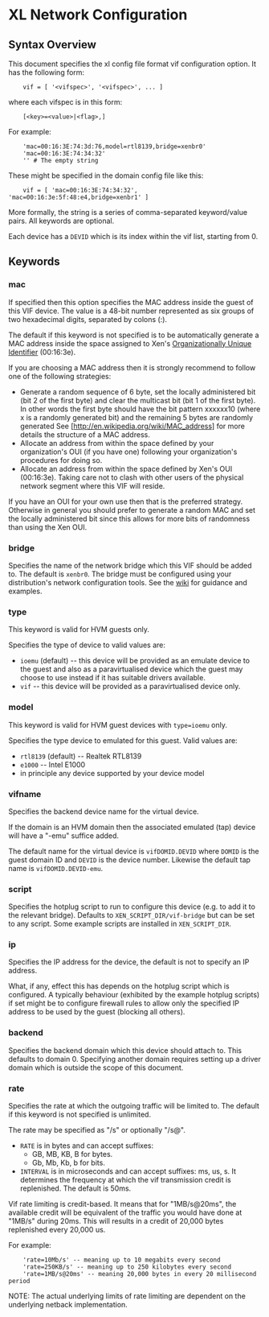 # XL Network Configuration

## Syntax Overview

This document specifies the xl config file format vif configuration
option.  It has the following form:

        vif = [ '<vifspec>', '<vifspec>', ... ]

where each vifspec is in this form:
    
        [<key>=<value>|<flag>,]

For example:

        'mac=00:16:3E:74:3d:76,model=rtl8139,bridge=xenbr0'
        'mac=00:16:3E:74:34:32'
        '' # The empty string

These might be specified in the domain config file like this:

        vif = [ 'mac=00:16:3E:74:34:32', 'mac=00:16:3e:5f:48:e4,bridge=xenbr1' ]

More formally, the string is a series of comma-separated keyword/value
pairs. All keywords are optional.

Each device has a `DEVID` which is its index within the vif list, starting from 0.

## Keywords

### mac

If specified then this option specifies the MAC address inside the
guest of this VIF device. The value is a 48-bit number represented as
six groups of two hexadecimal digits, separated by colons (:).

The default if this keyword is not specified is to be automatically
generate a MAC address inside the space assigned to Xen's
[Organizationally Unique Identifier][oui] (00:16:3e).

If you are choosing a MAC address then it is strongly recommend to
follow one of the following strategies:

  * Generate a random sequence of 6 byte, set the locally administered
    bit (bit 2 of the first byte) and clear the multicast bit (bit 1
    of the first byte). In other words the first byte should have the
    bit pattern xxxxxx10 (where x is a randomly generated bit) and the
    remaining 5 bytes are randomly generated See
    [http://en.wikipedia.org/wiki/MAC_address] for more details the
    structure of a MAC address.
  * Allocate an address from within the space defined by your
    organization's OUI (if you have one) following your organization's
    procedures for doing so.
  * Allocate an address from within the space defined by Xen's OUI
    (00:16:3e). Taking care not to clash with other users of the
    physical network segment where this VIF will reside.

If you have an OUI for your own use then that is the preferred
strategy. Otherwise in general you should prefer to generate a random
MAC and set the locally administered bit since this allows for more
bits of randomness than using the Xen OUI.

### bridge

Specifies the name of the network bridge which this VIF should be
added to. The default is `xenbr0`. The bridge must be configured using
your distribution's network configuration tools. See the [wiki][net]
for guidance and examples.

### type

This keyword is valid for HVM guests only.

Specifies the type of device to valid values are:

  * `ioemu` (default) -- this device will be provided as an emulate
    device to the guest and also as a paravirtualised device which the
    guest may choose to use instead if it has suitable drivers
    available.
  * `vif` -- this device will be provided as a paravirtualised device
    only.

### model

This keyword is valid for HVM guest devices with `type=ioemu` only.

Specifies the type device to emulated for this guest. Valid values
are:

  * `rtl8139` (default) -- Realtek RTL8139
  * `e1000` -- Intel E1000 
  * in principle any device supported by your device model

### vifname

Specifies the backend device name for the virtual device.

If the domain is an HVM domain then the associated emulated (tap)
device will have a "-emu" suffice added.

The default name for the virtual device is `vifDOMID.DEVID` where
`DOMID` is the guest domain ID and `DEVID` is the device
number. Likewise the default tap name is `vifDOMID.DEVID-emu`.

### script

Specifies the hotplug script to run to configure this device (e.g. to
add it to the relevant bridge). Defaults to
`XEN_SCRIPT_DIR/vif-bridge` but can be set to any script. Some example
scripts are installed in `XEN_SCRIPT_DIR`.

### ip

Specifies the IP address for the device, the default is not to
specify an IP address.

What, if any, effect this has depends on the hotplug script which is
configured. A typically behaviour (exhibited by the example hotplug
scripts) if set might be to configure firewall rules to allow only the
specified IP address to be used by the guest (blocking all others).

### backend

Specifies the backend domain which this device should attach to. This
defaults to domain 0. Specifying another domain requires setting up a
driver domain which is outside the scope of this document.

### rate

Specifies the rate at which the outgoing traffic will be limited to.
The default if this keyword is not specified is unlimited.

The rate may be specified as "<RATE>/s" or optionally "<RATE>/s@<INTERVAL>".

  * `RATE` is in bytes and can accept suffixes:
      * GB, MB, KB, B for bytes.
      * Gb, Mb, Kb, b for bits.
  * `INTERVAL` is in microseconds and can accept suffixes: ms, us, s.
    It determines the frequency at which the vif transmission credit
    is replenished. The default is 50ms.

Vif rate limiting is credit-based. It means that for "1MB/s@20ms", the
available credit will be equivalent of the traffic you would have done
at "1MB/s" during 20ms. This will results in a credit of 20,000 bytes
replenished every 20,000 us.

For example:

        'rate=10Mb/s' -- meaning up to 10 megabits every second
        'rate=250KB/s' -- meaning up to 250 kilobytes every second
        'rate=1MB/s@20ms' -- meaning 20,000 bytes in every 20 millisecond period

NOTE: The actual underlying limits of rate limiting are dependent
on the underlying netback implementation.


[oui]: http://en.wikipedia.org/wiki/Organizationally_Unique_Identifier
[net]: http://wiki.xen.org/wiki/HostConfiguration/Networking
